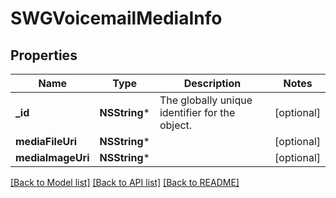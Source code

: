 # SWGVoicemailMediaInfo

## Properties
Name | Type | Description | Notes
------------ | ------------- | ------------- | -------------
**_id** | **NSString*** | The globally unique identifier for the object. | [optional] 
**mediaFileUri** | **NSString*** |  | [optional] 
**mediaImageUri** | **NSString*** |  | [optional] 

[[Back to Model list]](../README.md#documentation-for-models) [[Back to API list]](../README.md#documentation-for-api-endpoints) [[Back to README]](../README.md)


